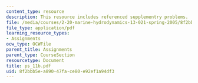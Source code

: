 ```yaml
---
content_type: resource
description: This resource includes referenced supplementry problems.
file: /media/courses/2-20-marine-hydrodynamics-13-021-spring-2005/8f2bbb5ea89047face80e92ef1a94df3_ps_11b.pdf
file_type: application/pdf
learning_resource_types:
- Assignments
ocw_type: OCWFile
parent_title: Assignments
parent_type: CourseSection
resourcetype: Document
title: ps_11b.pdf
uid: 8f2bbb5e-a890-47fa-ce80-e92ef1a94df3
---
```

